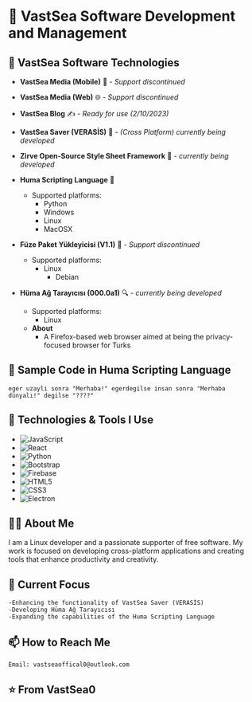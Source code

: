 # 🌊 VastSea Software Development and Management

 
## 🌟 VastSea Software Technologies
- **VastSea Media (Mobile)** 📱 - *Support discontinued*
- **VastSea Media (Web)** 🌐 - *Support discontinued*
- **VastSea Blog** ✍️ - *Ready for use (2/10/2023)*
- **VastSea Saver (VERASİS)** 🌟 - *(Cross Platform) currently being developed*
- **Zirve Open-Source Style Sheet Framework** 🎨 - *currently being developed*
- **Huma Scripting Language** 🧩
  - Supported platforms:
    - Python
    - Windows
    - Linux
    - MacOSX

- **Füze Paket Yükleyicisi (V1.1)** 🚀 - *Support discontinued*
  - Supported platforms:
    - Linux
      - Debian
- **Hüma Ağ Tarayıcısı (000.0a1)** 🔍 - *currently being developed*
  - Supported platforms:
    - Linux
   - **About**
     - A Firefox-based web browser aimed at being the privacy-focused browser for Turks
 

## 📝 Sample Code in Huma Scripting Language
```HumaBetik
eger uzayli sonra "Merhaba!" egerdegilse insan sonra "Merhaba dünyalı!" degilse "????"
```
## 🚀 Technologies & Tools I Use
 
- ![JavaScript](https://img.shields.io/badge/-JavaScript-F7DF1E?style=flat&logo=javascript&logoColor=black)
- ![React](https://img.shields.io/badge/-React-61DAFB?style=flat&logo=react&logoColor=black)
- ![Python](https://img.shields.io/badge/-Python-3776AB?style=flat&logo=python&logoColor=white)
- ![Bootstrap](https://img.shields.io/badge/-Bootstrap-563D7C?style=flat&logo=bootstrap&logoColor=white)
- ![Firebase](https://img.shields.io/badge/-Firebase-FFCA28?style=flat&logo=firebase&logoColor=black)
- ![HTML5](https://img.shields.io/badge/-HTML5-E34F26?style=flat&logo=html5&logoColor=white)
- ![CSS3](https://img.shields.io/badge/-CSS3-1572B6?style=flat&logo=css3&logoColor=white)
- ![Electron](https://img.shields.io/badge/-Electron-47848F?style=flat&logo=electron&logoColor=white)


## 👨‍💻 About Me
I am a Linux developer and a passionate supporter of free software. My work is focused on developing cross-platform applications and creating tools that enhance productivity and creativity.
## 🌱 Current Focus
    -Enhancing the functionality of VastSea Saver (VERASİS)
    -Developing Hüma Ağ Tarayıcısı
    -Expanding the capabilities of the Huma Scripting Language

## 📫 How to Reach Me

    Email: vastseaoffical0@outlook.com
     

## ⭐️ From VastSea0
